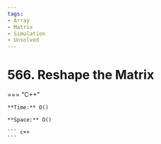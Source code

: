 ```yaml
---
tags:
- Array
- Matrix
- Simulation
- Unsolved
---
```



# 566. Reshape the Matrix

=== "C++"

    **Time:** O()

    **Space:** O()

    ``` c++
    ```